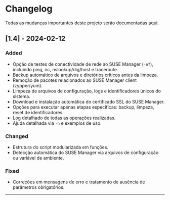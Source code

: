 # Changelog

Todas as mudanças importantes deste projeto serão documentadas aqui.

## [1.4] - 2024-02-12
### Added
- Opção de testes de conectividade de rede ao SUSE Manager (`-nT`), incluindo ping, nc, nslookup/dig/host e traceroute.
- Backup automático de arquivos e diretórios críticos antes da limpeza.
- Remoção de pacotes relacionados ao SUSE Manager client (zypper/yum).
- Limpeza de arquivos de configuração, logs e identificadores únicos do sistema.
- Download e instalação automática do certificado SSL do SUSE Manager.
- Opções para executar apenas etapas específicas: backup, limpeza, reset de identificadores.
- Log detalhado de todas as operações realizadas.
- Ajuda detalhada via `-h` e exemplos de uso.

### Changed
- Estrutura do script modularizada em funções.
- Detecção automática do SUSE Manager via arquivos de configuração ou variável de ambiente.

### Fixed
- Correções em mensagens de erro e tratamento de ausência de parâmetros obrigatórios.

---